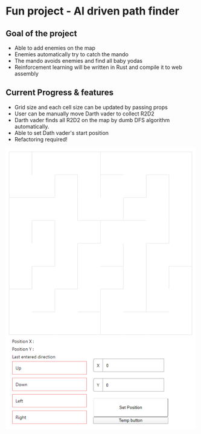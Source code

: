 # Fun project - AI driven path finder

## Goal of the project
* Able to add enemies on the map
* Enemies automatically try to catch the mando
* The mando avoids enemies and find all baby yodas 
* Reinforcement learning will be written in Rust and compile it to web assembly

## Current Progress & features

* Grid size and each cell size can be updated by passing props
* User can be manually move Darth vader to collect R2D2
* Darth vader finds all R2D2 on the map by dumb DFS algorithm automatically.
* Able to set Dath vader's start position
* Refactoring required!

![Screenshot](/public/screenshot/23_01_2020.gif)
